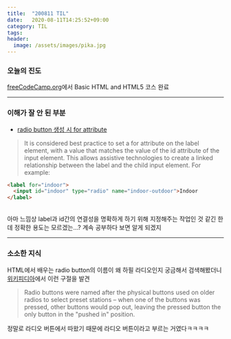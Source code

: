 ```yaml
---
title:  "200811 TIL"
date:   2020-08-11T14:25:52+09:00
category: TIL
tags: 
header:
  image: /assets/images/pika.jpg
---
```


<h3>오늘의 진도</h3>

[freeCodeCamp.org](https://www.freecodecamp.org/)에서 Basic HTML and HTML5 코스 완료

<hr>

<h3>이해가 잘 안 된 부분</h3>

 - [radio button 생성 시 for attribute](https://www.freecodecamp.org/learn/responsive-web-design/basic-html-and-html5/create-a-set-of-radio-buttons)

>It is considered best practice to set a for attribute on the label element, with a value that matches the value of the id attribute of the input element. This allows assistive technologies to create a linked relationship between the label and the child input element. For example:


``` html
<label for="indoor"> 
  <input id="indoor" type="radio" name="indoor-outdoor">Indoor 
</label>
```

<br>
아마 느낌상 label과 id간의 연결성을 명확하게 하기 위해 지정해주는 작업인 것 같긴 한데 정확한 용도는 모르겠는...? 계속 공부하다 보면 알게 되겠지

<hr>

<h3>소소한 지식</h3>

HTML에서 배우는 radio button의 이름이 왜 하필 라디오인지 궁금해서 검색해봤더니 [위키피디아](https://en.wikipedia.org/wiki/Radio_button)에서 이런 구절을 발견

>Radio buttons were named after the physical buttons used on older radios to select preset stations – when one of the buttons was pressed, other buttons would pop out, leaving the pressed button the only button in the "pushed in" position.

정말로 라디오 버튼에서 따왔기 때문에 라디오 버튼이라고 부르는 거였다ㅋㅋㅋㅋ